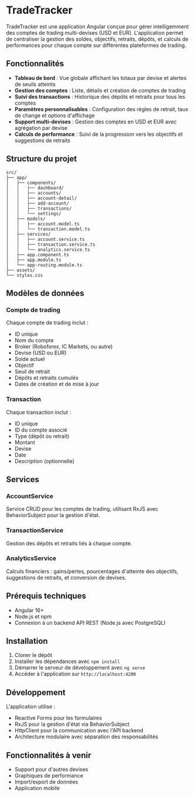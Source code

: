 # TradeTracker

TradeTracker est une application Angular conçue pour gérer intelligemment des comptes de trading multi-devises (USD et EUR). L'application permet de centraliser la gestion des soldes, objectifs, retraits, dépôts, et calculs de performances pour chaque compte sur différentes plateformes de trading.

## Fonctionnalités

- **Tableau de bord** : Vue globale affichant les totaux par devise et alertes de seuils atteints
- **Gestion des comptes** : Liste, détails et création de comptes de trading
- **Suivi des transactions** : Historique des dépôts et retraits pour tous les comptes
- **Paramètres personnalisables** : Configuration des règles de retrait, taux de change et options d'affichage
- **Support multi-devises** : Gestion des comptes en USD et EUR avec agrégation par devise
- **Calculs de performance** : Suivi de la progression vers les objectifs et suggestions de retraits

## Structure du projet

```
src/
├── app/
│   ├── components/
│   │   ├── dashboard/
│   │   ├── accounts/
│   │   ├── account-detail/
│   │   ├── add-account/
│   │   ├── transactions/
│   │   └── settings/
│   ├── models/
│   │   ├── account.model.ts
│   │   └── transaction.model.ts
│   ├── services/
│   │   ├── account.service.ts
│   │   ├── transaction.service.ts
│   │   └── analytics.service.ts
│   ├── app.component.ts
│   ├── app.module.ts
│   └── app-routing.module.ts
├── assets/
└── styles.css
```

## Modèles de données

### Compte de trading

Chaque compte de trading inclut :
- ID unique
- Nom du compte
- Broker (Roboforex, IC Markets, ou autre)
- Devise (USD ou EUR)
- Solde actuel
- Objectif
- Seuil de retrait
- Dépôts et retraits cumulés
- Dates de création et de mise à jour

### Transaction

Chaque transaction inclut :
- ID unique
- ID du compte associé
- Type (dépôt ou retrait)
- Montant
- Devise
- Date
- Description (optionnelle)

## Services

### AccountService

Service CRUD pour les comptes de trading, utilisant RxJS avec BehaviorSubject pour la gestion d'état.

### TransactionService

Gestion des dépôts et retraits liés à chaque compte.

### AnalyticsService

Calculs financiers : gains/pertes, pourcentages d'atteinte des objectifs, suggestions de retraits, et conversion de devises.

## Prérequis techniques

- Angular 16+
- Node.js et npm
- Connexion à un backend API REST (Node.js avec PostgreSQL)

## Installation

1. Cloner le dépôt
2. Installer les dépendances avec `npm install`
3. Démarrer le serveur de développement avec `ng serve`
4. Accéder à l'application sur `http://localhost:4200`

## Développement

L'application utilise :
- Reactive Forms pour les formulaires
- RxJS pour la gestion d'état via BehaviorSubject
- HttpClient pour la communication avec l'API backend
- Architecture modulaire avec séparation des responsabilités

## Fonctionnalités à venir

- Support pour d'autres devises
- Graphiques de performance
- Import/export de données
- Application mobile
